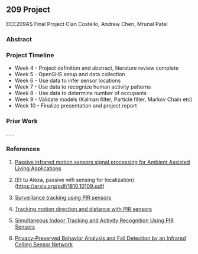 ## 209 Project

ECE209AS Final Project
Cian Costello, Andrew Chen, Mrunal Patel

### Abstract 

### Project Timeline

* Week 4 - Project definition and abstract, literature review complete
* Week 5 - OpenSHS setup and data collection
* Week 6 - Use data to infer sensor locations
* Week 7 - Use data to recognize human activity patterns
* Week 8 - Use data to determine number of occupants
* Week 9 - Validate models (Kalman filter, Particle filter, Markov Chain etc)
* Week 10 - Finalize presentation and project report

### Prior Work


.
.
.




### References

1) [Passive infrared motion sensors signal processing for Ambient Assisted Living Applications](https://ieeexplore.ieee.org/abstract/document/6229464)

2) [Et tu Alexa, passive wifi sensing for localization)(https://arxiv.org/pdf/1810.10109.pdf)

3) [Surveillance tracking using PIR sensors](https://ieeexplore.ieee.org/abstract/document/4472790)

4) [Tracking motion direction and distance with PIR sensors](https://ieeexplore.ieee.org/abstract/document/5503973)

5) [Simultaneous Indoor Tracking and Activity Recognition Using PIR Sensors](https://www.ncbi.nlm.nih.gov/pmc/articles/PMC5580159/)

6) [Privacy-Preserved Behavior Analysis and Fall Detection by an Infrared Ceiling Sensor Network](https://www.mdpi.com/1424-8220/12/12/16920)
